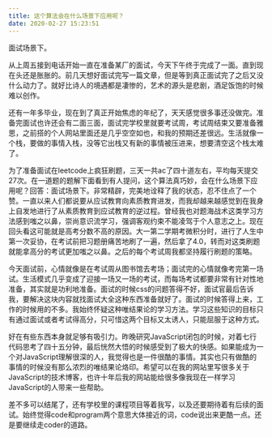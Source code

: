 ```yaml
---
title: 这个算法会在什么场景下应用呢？
date: 2020-02-27 15:23:51
---
```


面试场景下。

从上周五接到电话开始一直在准备某厂的面试，今天下午终于完成了一面。直到现在头还是胀胀的。前几天想好面试完写一篇文章，但是等到真正面试完了之后又没什么动力了。就好比诗人的境遇都是凄惨的，艺术的源头是悲剧，酒足饭饱的时候难以创作。


<!--more-->


还有一年多毕业，现在到了真正开始焦虑的年纪了，天天感觉很多事还没做完。准备完面试也许还会有二面三面，面试完学校里就要考试周，考试周结束又要准备雅思，之前搭的个人网站里面还是几乎空空如也，和我的预期还差很远。生活就像一个栈，要做的事情入栈，没等它出栈又有新的事情被压进来，想要清空这个栈太难了。


为了准备面试在leetcode上疯狂刷题，三天一共ac了四十道左右，平均每天提交27次。在一道题的题解下面看到有人提问，这个算法真巧妙，会在什么场景下应用呢？回答：面试场景下。非常精辟，完美地诠释了我的状态，忍不住点了一个赞。一直以来人们都说要从应试教育向素质教育进发，而我却越来越感觉到在我身上自发地进行了从素质教育到应试教育的逆过程。曾经我也对题海战术这类学习方法感到嗤之以鼻，崇尚意识流学习，强调客观约束不能凌驾于个人意志之上。现在回头看这可能就是高考分数不高的原因。大一第二学期考微积分时，进行了人生中第一次妥协，在考试前把习题册痛苦地刷了一遍，然后拿了4.0，转而对这类刷题就能拿高分的考试更加嗤之以鼻。之后的每个考试周我都坚持履行刷题的策略。


今天面试前，心情就像是在考试周从图书馆去考场；面试完的心情就像考完第一场试。生活模式几乎变成了迎接一场又一场的考试，而每场考试都要非常有针对性地准备，其实就是功利地准备。面试的时候css的问题答得不好，面试官最后告诉我，要解决这块内容就找面试大全这种东西准备就好了。面试的时候答得上来，工作的时候用的不多。我始终怀疑这种唯结果论的学习方法。学习这些知识的目标只有通过面试或者考试得高分，只可惜这两个目标又太诱人，只能屈服于这种方式。


好在有些东西本身就足够有吸引力。昨晚研究JavaScript闭包的时候，对着七行代码思考了四十五分钟，最后恍然大悟的时候感受到了极大的快感。如果能成为一个对JavaScript理解很深的人，我觉得也是一件很酷的事情。其实也只有做酷的事情的时候没有那么浓烈的唯结果论烙印。希望可以在我的网站里写很多关于JavaScript的技术博客，也许十年后我的网站能给很多像我现在一样学习JavaScript的人带来一些帮助。


差不多可以结尾了，还有学校里的课程项目等着我写，以及还要期待着有后续的面试。始终觉得code和program两个意思大体接近的词，code说出来更酷一点。还是要继续走coder的道路。